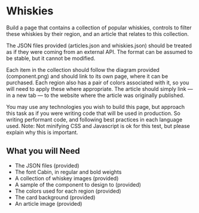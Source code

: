 # Whiskies

Build a page that contains a collection of popular whiskies, controls to filter these whiskies by their region, and an article that relates to this collection.

The JSON files provided (articles.json and whiskies.json) should be treated as if they were coming from an external API. The format can be assumed to be stable, but it cannot be modified.

Each item in the collection should follow the diagram provided (component.png) and should link to its own page, where it can be purchased. Each region also has a pair of colors associated with it, so you will need to apply these where appropriate. The article should simply link — in a new tab — to the website where the article was originally published.

You may use any technologies you wish to build this page, but approach this task as if you were writing code that will be used in production. So writing performant code, and following best practices in each language used. Note: Not minifying CSS and Javascript is ok for this test, but please explain why this is important.

## What you will Need

- The JSON files (provided)
- The font Cabin, in regular and bold weights
- A collection of whiskey images (provided)
- A sample of the component to design to (provided)
- The colors used for each region (provided)
- The card background (provided)
- An article image (provided)
